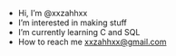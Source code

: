 - Hi, I’m @xxzahhxx
- I’m interested in making stuff
- I’m currently learning C and SQL
- How to reach me xxzahhxx@gmail.com
